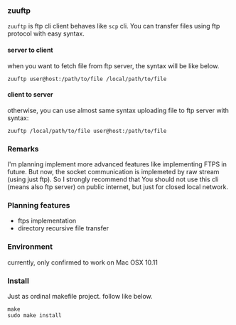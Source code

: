 ### zuuftp

`zuuftp` is ftp cli client behaves like `scp` cli.
You can transfer files using ftp protocol with easy syntax.

#### server to client

when you want to fetch file from ftp server, the syntax will be like below.

```
zuuftp user@host:/path/to/file /local/path/to/file
```

#### client to server

otherwise, you can use almost same syntax uploading file to ftp server with syntax:

```
zuuftp /local/path/to/file user@host:/path/to/file
```

### Remarks

I'm planning implement more advanced features like implementing FTPS in future. But now, the socket communication is implemeted by raw stream (using just ftp). So I strongly recommend that You should not use this cli (means also ftp server) on public internet, but just for closed local network.

### Planning features

- ftps implementation
- directory recursive file transfer

### Environment
currently, only confirmed to work on Mac OSX 10.11

### Install
Just as ordinal makefile project. follow like below.

```
make
sudo make install
```
